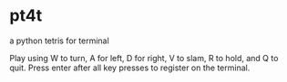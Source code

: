 # pt4t
a python tetris for terminal

Play using W to turn, A for left, D for right, V to slam, R to hold, and Q to quit. Press enter after all key presses to register on the terminal.

